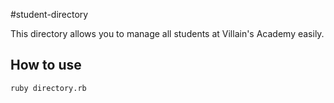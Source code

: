 #student-directory

This directory allows you to manage all students at Villain's Academy easily.

## How to use

```shell
ruby directory.rb
```
